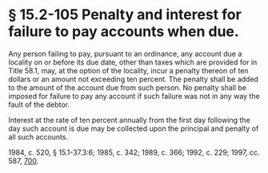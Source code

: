 # § 15.2-105 Penalty and interest for failure to pay accounts when due.

<p>Any person failing to pay, pursuant to an ordinance, any account due a locality on or before its due date, other than taxes which are provided for in Title 58.1, may, at the option of the locality, incur a penalty thereon of ten dollars or an amount not exceeding ten percent. The penalty shall be added to the amount of the account due from such person. No penalty shall be imposed for failure to pay any account if such failure was not in any way the fault of the debtor.</p><p>Interest at the rate of ten percent annually from the first day following the day such account is due may be collected upon the principal and penalty of all such accounts.</p><p>1984, c. 520, § 15.1-37.3:6; 1985, c. 342; 1989, c. 366; 1992, c. 229; 1997, cc. 587, <a href='http://lis.virginia.gov/cgi-bin/legp604.exe?971+ful+CHAP0700'>700</a>.</p>